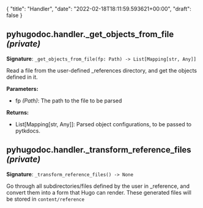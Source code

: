 {
    "title": "Handler",
    "date": "2022-02-18T18:11:59.593621+00:00",
    "draft": false
}

## pyhugodoc.handler.\_get\_objects\_from\_file _(private)_
**Signature**: ```_get_objects_from_file(fp: Path) -> List[Mapping[str, Any]]```

Read a file from the user-defined _references directory, and get the objects
defined in it.


**Parameters:**
- fp  _(Path)_: The path to the file to be parsed

**Returns:**
- List[Mapping[str, Any]]: Parsed object configurations, to be passed to pytkdocs.



## pyhugodoc.handler.\_transform\_reference\_files _(private)_
**Signature**: ```_transform_reference_files() -> None```

Go through all subdirectories/files defined by the user in _reference, and convert them
into a form that Hugo can render. These generated files will be stored in `content/reference`
